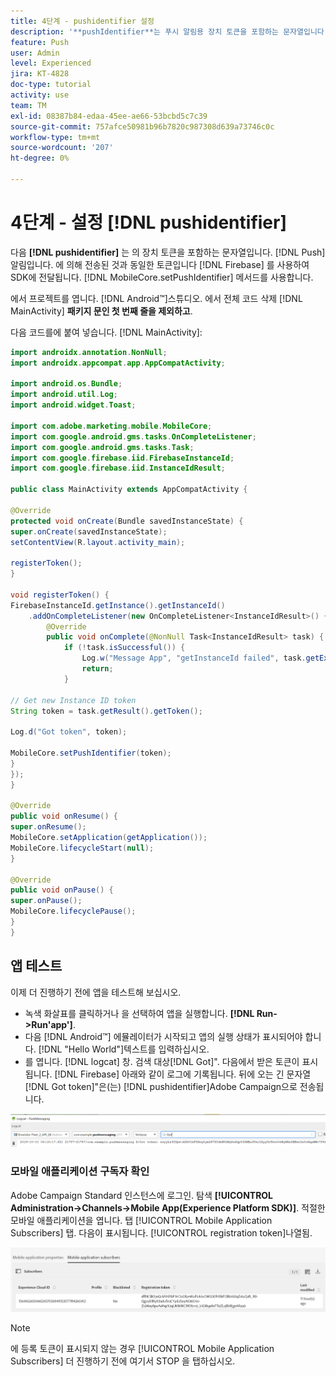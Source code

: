 ```yaml
---
title: 4단계 - pushidentifier 설정
description: '**pushIdentifier**는 푸시 알림용 장치 토큰을 포함하는 문자열입니다. Firebase에서 전송하고 MobileCore.setPushIdentifier 메서드를 사용하여 SDK에 전달되는 토큰과 동일합니다.'
feature: Push
user: Admin
level: Experienced
jira: KT-4828
doc-type: tutorial
activity: use
team: TM
exl-id: 08387b84-edaa-45ee-ae66-53bcbd5c7c39
source-git-commit: 757afce50981b96b7820c987308d639a73746c0c
workflow-type: tm+mt
source-wordcount: '207'
ht-degree: 0%

---
```


# 4단계 - 설정 [!DNL pushidentifier]

다음 **[!DNL pushidentifier]** 는 의 장치 토큰을 포함하는 문자열입니다. [!DNL Push] 알림입니다. 에 의해 전송된 것과 동일한 토큰입니다 [!DNL Firebase] 를 사용하여 SDK에 전달됩니다. [!DNL MobileCore.setPushIdentifier] 메서드를 사용합니다.

에서 프로젝트를 엽니다. [!DNL Android™]스튜디오. 에서 전체 코드 삭제 [!DNL MainActivity] **패키지 문인 첫 번째 줄을 제외하고**.

다음 코드를에 붙여 넣습니다. [!DNL MainActivity]:

<!--
Removed `{.line-numbers}` below
-->

```java
import androidx.annotation.NonNull;
import androidx.appcompat.app.AppCompatActivity;

import android.os.Bundle;
import android.util.Log;
import android.widget.Toast;

import com.adobe.marketing.mobile.MobileCore;
import com.google.android.gms.tasks.OnCompleteListener;
import com.google.android.gms.tasks.Task;
import com.google.firebase.iid.FirebaseInstanceId;
import com.google.firebase.iid.InstanceIdResult;

public class MainActivity extends AppCompatActivity {

@Override
protected void onCreate(Bundle savedInstanceState) {
super.onCreate(savedInstanceState);
setContentView(R.layout.activity_main);

registerToken();
}

void registerToken() {
FirebaseInstanceId.getInstance().getInstanceId()
    .addOnCompleteListener(new OnCompleteListener<InstanceIdResult>() {
        @Override
        public void onComplete(@NonNull Task<InstanceIdResult> task) {
            if (!task.isSuccessful()) {
                Log.w("Message App", "getInstanceId failed", task.getException());
                return;
            }

// Get new Instance ID token
String token = task.getResult().getToken();

Log.d("Got token", token);

MobileCore.setPushIdentifier(token);
}
});
}

@Override
public void onResume() {
super.onResume();
MobileCore.setApplication(getApplication());
MobileCore.lifecycleStart(null);
}

@Override
public void onPause() {
super.onPause();
MobileCore.lifecyclePause();
}
}
```

## 앱 테스트

이제 더 진행하기 전에 앱을 테스트해 보십시오.

* 녹색 화살표를 클릭하거나 을 선택하여 앱을 실행합니다. **[!DNL Run->Run'app']**.
* 다음 [!DNL Android™] 에뮬레이터가 시작되고 앱의 실행 상태가 표시되어야 합니다. [!DNL "Hello World"]텍스트를 입력하십시오.
* 를 엽니다. [!DNL logcat] 창. 검색 대상[!DNL Got]&quot;. 다음에서 받은 토큰이 표시됩니다. [!DNL Firebase] 아래와 같이 로그에 기록됩니다. 뒤에 오는 긴 문자열[!DNL Got token]&quot;은(는) [!DNL pushidentifier]Adobe Campaign으로 전송됩니다.

![logcat-토큰](assets/logcat-got-token.PNG)

### 모바일 애플리케이션 구독자 확인

Adobe Campaign Standard 인스턴스에 로그인.
탐색 **[!UICONTROL Administration->Channels->Mobile App(Experience Platform SDK)]**. 적절한 모바일 애플리케이션을 엽니다. 탭 [!UICONTROL Mobile Application Subscribers] 탭. 다음이 표시됩니다. [!UICONTROL registration token]나열됨.

![mobile-application-subscribers](assets/mobile-application-subscribers.PNG)

>[!NOTE]
>
>에 등록 토큰이 표시되지 않는 경우 [!UICONTROL Mobile Application Subscribers] 더 진행하기 전에 여기서 STOP 을 탭하십시오.
